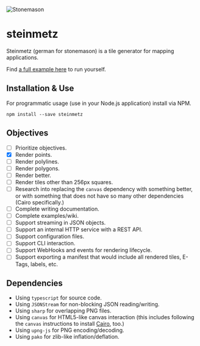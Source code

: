 ![Stonemason](https://cdn.rawgit.com/METACEO/nodejs.steinmetz/e004721e/steinmetz.png)

# steinmetz

Steinmetz (german for stonemason) is a tile generator for mapping applications.

Find [a full example here](https://github.com/METACEO/nodejs.steinmetz-example) to run yourself.

## Installation & Use

For programmatic usage (use in your Node.js application) install via NPM.

```
npm install --save steinmetz
```

## Objectives

- [ ] Prioritize objectives.
- [x] Render points.
- [ ] Render polylines.
- [ ] Render polygons.
- [ ] Render better.
- [ ] Render tiles other than 256px squares.
- [ ] Research into replacing the `canvas` dependency with something better, or with something that does not have so many other dependencies (Cairo specifically.)
- [ ] Complete writing documentation.
- [ ] Complete examples/wiki.
- [ ] Support streaming in JSON objects.
- [ ] Support an internal HTTP service with a REST API.
- [ ] Support configuration files.
- [ ] Support CLI interaction.
- [ ] Support WebHooks and events for rendering lifecycle.
- [ ] Support exporting a manifest that would include all rendered tiles, E-Tags, labels, etc.

## Dependencies

- Using `typescript` for source code.
- Using `JSONStream` for non-blocking JSON reading/writing.
- Using `sharp` for overlapping PNG files.
- Using `canvas` for HTML5-like canvas interaction (this includes following the `canvas` instructions to install [Cairo](https://www.cairographics.org/), too.)
- Using `upng-js` for PNG encoding/decoding.
- Using `pako` for zlib-like inflation/deflation.
